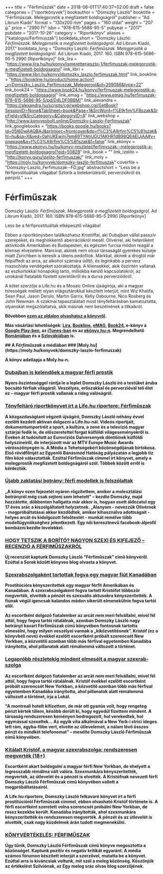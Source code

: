 +++
title = "Férfiműszak"
date = 2018-06-01T17:40:37+02:00
draft = false
categories = ["riportkönyvek"]
bookauthor = "Domszky László"
booktitle = "Férfiműszak. Melegprostik a megfizetett boldogságról"
publisher = "Ad Librum Kiadó"
format = "130x200 mm"
pages = "160 oldal"
weight = "207 g."
price = "2990 Ft"
isbn = "978-615-5686-95-5"
pubyear = "2017"
pubdate = "2017-10-26"
category = "Riportkönyv"
aliases = ["katalogus/Ferfimuszak"]
bookdata_short = "Domszky László: *Férfiműszak. Melegprostik a megfizetett boldogságról*. Ad Librum Kiadó, 2017."
bookdata_long = "Domszky László: *Férfiműszak. Melegprostik a megfizetett boldogságról*. Ad Librum Kiadó, 2017. 160. ISBN 978-615-5686-95-5 2990 [Riportkönyv]"
link_lira = "https://www.lira.hu/hu/konyv/ismeretterjeszto-1/ferfimuszak-melegprostik-a-megfizetett-boldogsagrol"
link_libri = "https://www.libri.hu/konyv/domszky_laszlo.ferfimuszak.html"
link_bookline = "https://bookline.hu/product/home.action?_v=Domszky_Laszlo_Ferfimuszak_Melegprost&id=299086&type=22"
link_book24 = "https://www.book24.hu/konyv/ferfimuszak-melegprostik-a-megfizetett-boldogsagrol"
link_emag = "https://www.emag.hu/ferfimuszak-978-615-5686-95-5/pd/D4LDF0BBM/"
link_alexandra = "https://alexandra.hu/scripts/cgi/webshop.cgi/GetBook?SessionID=None&TabSheet=book&Page=1&SrcWord=f%E9rfim%FBszak&SrcField=sf&SrcCategory=&CategoryID=A"
link_webshop = "http://www.konyvesbolt.online/Domszky-Laszlo-Ferfimuszak"
link_googlebooks = "https://books.google.hu/books?id=05I6DwAAQBAJ&printsec=frontcover&dq=f%C3%A9rfim%C5%B1szak&hl=hu&sa=X&ved=0ahUKEwinj7em69TYAhUGU1AKHR1dB98Q6AEIJjAA#v=onepage&q=f%C3%A9rfim%C5%B1szak&f=false"
link_ekonyv = "https://www.ekonyv.hu/hu/konyv-reszletei/ferfimyszak--melegprostik-a-megfizetett-boldogsagrol?eid=50828"
link_ibook = ""
link_izelito = "http://konyv.guru/izelito-ferfimuszak/"
link_moly = "https://moly.hu/konyvek/domszky-laszlo-ferfimuszak"
coverfile = "Domszky-Laszlo_Ferfimuszak--FD.jpg"
abstractshort = "Less be a férfiprostituáltak világába! Sztorik a belekerülésről, perverziókról és pénzről."
+++
# Férfiműszak

Domszky László: *Férfiműszak. Melegprostik a megfizetett boldogságról*. Ad Librum Kiadó, 2017. 160. ISBN 978-615-5686-95-5 2990 [Riportkönyv]

Less be a férfiprostituáltak elképesztő világába!



Ebben a riportkönyvben találkozhatsz Kristóffal, aki Dubajban vállal passzív szerepeket, és meghökkentő aberrációkról mesél. Olivérrel, aki heteróként aktívkodik Amerikában és Budapesten, és egészen furcsa módon reagál a kliensei élvezetére. Marcival, akinek nem olcsó társaságát gyerekes külseje miatt Zürichben is keresik a látens pedofilok. Márkkal, akinek a drogtól már felpüffedt az arca, az alkohol számára üdítő, és leginkább a perverz mazochista vendégeket szórakoztatja. A kliensekkel, akik őszintén vallanak az eszkortokkal hónapokig tartó, milliókba kerülő kapcsolatokról, az unokánál fiatalabb fizetett szeretőkről és a durva perverzióikról.



A kötet szerzője a Life.hu és a Mosaic Online újságírója, aki a magyar hírességek mellett olyan világsztárokkal készített interjút, mint Wiz Khalifa, Sean Paul, Jason Derulo, Martin Garrix, Kelly Osbourne, Nico Rosberg és John Newman. A szakmai tapasztalatait most tényfeltárásban kamatoztatta, olyanokat megszólaltatva, akik másnak nem beszélnének a titkaikról.

<p><strong>Bővebben <a href='http://adlibrum.hu/ferfimuszak/'>ezen az oldalon olvashatsz a könyvről</a></strong>.</p>
<p><strong>Más vásárlási lehetőségek: <a href='https://www.lira.hu/hu/konyv/ismeretterjeszto-1/ferfimuszak-melegprostik-a-megfizetett-boldogsagrol'>Líra</a>, <a href='https://bookline.hu/product/home.action?_v=Domszky_Laszlo_Ferfimuszak_Melegprost&id=299086&type=22'>Bookline</a>, <a href='https://www.emag.hu/ferfimuszak-978-615-5686-95-5/pd/D4LDF0BBM/'>eMAG</a>, <a href='https://www.book24.hu/konyv/ferfimuszak-melegprostik-a-megfizetett-boldogsagrol'>Book24</a>, e-könyv a <a href='https://play.google.com/store/books/details/Domszky_László_Férfiműszak?id=05I6DwAAQBAJ'>Google Play-ben</a>, az <a href='https://itunes.apple.com/us/book/f%C3%A9rfim%C5%B1szak/id1297995865?mt=11&ign-mpt=uo%3D4'>iTunes-ban</a> és az <a href='https://www.ekonyv.hu/hu/konyv-reszletei/ferfimyszak--melegprostik-a-megfizetett-boldogsagrol?eid=50828'>ekönyv.hu-n</a>.<strong> Megrendelhető <a href='https://bookline.ro/product/home.action?_v=Domszky_Laszlo_Ferfimuszak_Melegprost&id=299086&type=22'>Romániában</a> és a <a href='https://bookline.sk/product/home.action?_v=Domszky_Laszlo_Ferfimuszak_Melegprost&id=299086&type=22'>Szlovákiában</a> is.</p>## A <em>Férfiműszak</em> a médiában
### [Moly.hu](https://moly.hu/konyvek/domszky-laszlo-ferfimuszak)

A könyv adatlapja a Moly.hu-n.
### [Dubajban is kelendőek a magyar férfi prostik](http://www.borsonline.hu/aktualis/dubajban-is-kelendoek-a-magyar-ferfi-prostik/142574)

Nyers őszinteséggel rántja le a leplet Domszky László író a testüket áruba bocsátó férfiak világáról. Veszélyes, erőszakkal és perverzióval teli élet ez – magyar férfi prostik vallanak a rideg valóságról.
### [Tényfeltáró riportkönyvet írt a Life.hu riportere: Férfiműszak](http://www.life.hu/kult/20171107-domszky-laszlo-ferfimuszak-cimu-konyve-kapcsan-interju.html)

A közgazdaságtant végzett újságíró, Domszky László néhány évvel ezelőtt kezdett aktívan dolgozni a Life.hu-nál. Videós riportjait, dokumentumportréit a sport, a kultúra, a zene és a televízió magyar sztárjai fedik le, de előszeretettel forgat külföldi világeseményekről is. Éveken át tudósított az Eurovíziós Dalversenyek döntőinek külföldi helyszíneiről, de interjúzott már az MTV Europe Music Awards vörösszőnyegén is. A Média a Tehetségekért közönségdíjának birtokosa. Első rövidfilmjét az Egyenlő Bánásmód Hatóság pályázatán a legjobb tíz film közé választották. Ezúttal Férfiműszak címmel írt könyvet, amely a melegprostik megfizetett boldogságáról szól. Többek között erről is kérdeztük.
### [Újabb zaklatási botrány: férfi modellek is felszólaltak](http://www.life.hu/intim/20171108-a-ferfimuszak-cimu-konyvben-ferfi-modellek-nyilatkoztak-szexualis-zaklatasrol.html)

„A könyv ezen fejezetét nyáron rögzítettem, amikor a molesztálási botrányról még csak sejteni sem lehetett" – kezdte Domszky, majd hozzátette, döbbenten hallgatta már akkor is, hogyan esett áldozatul egy 17 éves srác a kiszolgáltatott helyzetnek. „Alanyom - nevezzük Olivérnek - megpróbáltatásai akkor kezdődtek, amikor kihasználva adottságait - helyes arcát és kidolgozott felsőtestét - munkát remélve több modellügynökséghez jelentkezett. Egy női keresztnevű facebook-álprofil bombázni kezdte levelekkel.
### [HOGY TETSZIK A BORÍTÓ? NAGYON SZEXI ÉS KIFEJEZŐ – RECENZIÓ A FÉRFIMŰSZAKRÓL](http://www.adlibrum.hu/hogy-tetszik-a-borito-nagyon-szexi-es-kifejezo-recenzio-a-ferfimuszakrol/)

Új recenziót kaptunk Domszky László “Férfiműszak” című könyvéről. Ezúttal a Sorok között könyves blog olvasta a könyvet.
### [Szexrabszolgaként tartottak fogva egy magyar fiút Kanadában](https://www.lokal.hu/2017-11-szexrabszolgakent-tartottak-fogva-egy-magyar-fiut-kanadaban/)

Prostitúcióra kényszerítettek egy magyar férfit Amerikában és Kanadában. A szexrabszolgaként fogva tartott Kristófot többször megverték, elvették a pénzét és szexuális aktusokra kényszerítették. A fiúnak végül igencsak kalandos módon sikerült elmenekülnie fogva tartói elől. 


Az escortként dolgozó fiatalember az arcát nem meri felvállalni, mivel fél attól, hogy fogva tartói rátalálnak, azonban Domszky László nagy botrányt kavart Férfiműszak című könyvében fontosnak tartotta elmesélni, hogy milyen veszélyei vannak a „kiközvetítésnek”. Kristóf (ez a könyvbéli neve) évekkel ezelőtt escortként próbált szerencsét New Yorkban, a közvetítő azonban több más férfival egyetemben Kanadába irányította, ahol pillanatok alatt rémálommá változott a történet.
### [Leg­ap­róbb rész­le­te­kig min­dent el­me­sélt a ma­gyar szex­rab­szolga](https://ripost.hu/cikk-legaprobb-reszletekig-mindent-elmeselt-a-magyar-szexrabszolga/?source=hirkereso)

Az escortként dolgozó fiatalember az arcát nem meri felvállalni, mivel fél attól, hogy fogva tartói rátalálnak. Kristóf évekkel ezelőtt escortként próbált szerencsét New Yorkban, a közvetítő azonban több más férfival egyetemben Kanadába irányította, ahol pillanatok alatt rémálommá változott a történet, írja a Lokál.

"A montreali hotelt kifizettem, de már ott gyanús volt, hogy rengeteg pénzt kértek tőlem, később derült ki, hogy egyedül fizettem mindent. A társaság rendszeresen keményen bedrogozott, hol verekedtek, hol egymással szexeltek… Az egyik vita alkalmával a New York-i strici ideges lett rám, agyba-főbe vert, elvette az útlevelemet, a nálam lévő összes pénzt és mindkét telefonomat" – mesélte Domszky László Férfiműszak című könyvében.
### [Kitálalt Kristóf, a magyar szexrabszolga: rendszeresen megverték (18+)](http://www.life.hu/intim/20171128-kitalalt-kristof-a-magyar-szexrabszolga-rendszeresen-megvertek.html)

Escortként akart boldogulni a magyar férfi New Yorkban, de ehelyett a legrosszabb rémálma vált valóra. Szexmunkára kényszerítették, megverték, az útlevelét és a pénzét is elvették. A Kristófnak nevezett férfi Domszky László Férfiműszak című könyvében vallott a megpróbáltatásairól.

A Life.hu riportere, Domszky László felkavaró könyvet írt a férfi prostitúcióról Férfiműszak címmel, ebben olvasható Kristóf története is. A férfi escortként szeretett volna szerencsét próbálni New Yorkban, de rossz kezekbe került. Kanadába irányították, ahol szexmunkára kényszerítették és rendszeresen megverték. A pénzét és az útlevelét is elvették, csak nagy küzdelmek árán tudott megmenekülni.
### [KÖNYVÉRTÉKELÉS: FÉRFIMŰSZAK](http://melegkonyvek.blog.hu/2018/02/18/domszky_laszlo_ferfimuszak_melegprostik_a_megfizetett_boldogsagrol)

Úgy tűnik, Domszky László Férfiműszak című könyve megosztotta a közönséget. Kaptunk pozitív és negatív kritikát egyaránt. A média számos fórumon készített interjút a szerzővel, mutatta be a könyvet. Ezúttal arra is kíváncsiak voltunk, mit szól a meleg közönség. Köszönjük az értékelést Szilviónak, az Egy meleg srác olvas blog szerzőjének.
